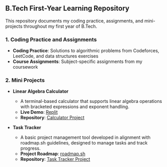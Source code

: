## B.Tech First-Year Learning Repository

This repository documents my coding practice, assignments, and mini-projects throughout my first year of B.Tech.

### 1. Coding Practice and Assignments
- **Coding Practice**: Solutions to algorithmic problems from Codeforces, LeetCode, and data structures exercises
- **Course Assignments**: Subject-specific assignments from my coursework

### 2. Mini Projects
- **Linear Algebra Calculator**  
  - A terminal-based calculator that supports linear algebra operations with bracketed expressions and exponent handling.
  - **Live Demo**: [Replit](https://replit.com/@MannuG/Terminal-Calculator)  
  - **Repository**: [Calculator Project](https://github.com/mannu691/CSE-Learning/tree/main/mini/calculator)

- **Task Tracker**  
  - A basic project management tool developed in alignment with roadmap.sh guidelines, designed to manage tasks and track progress.
  - **Project Roadmap**: [roadmap.sh](https://roadmap.sh/projects/task-tracker)  
  - **Repository**: [Task Tracker Project](https://github.com/mannu691/CSE-Learning/tree/main/mini/task_tracker)
